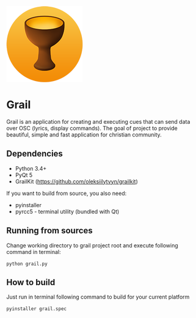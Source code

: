 ![grail.png](/icon/grail.png)

# Grail #

Grail is an application for creating and executing cues that can send data over OSC (lyrics, display commands).
The goal of project to provide beautiful, simple and fast application for christian community.

## Dependencies ##

*   Python 3.4+
*   PyQt 5
*   GrailKit (<https://github.com/oleksiilytvyn/grailkit>)

If you want to build from source, you also need:

*   pyinstaller
*   pyrcc5 - terminal utility (bundled with Qt)

## Running from sources ##

Change working directory to grail project root and
execute following command in terminal:

    python grail.py

## How to build ##

Just run in terminal following command to build for your current platform

    pyinstaller grail.spec
